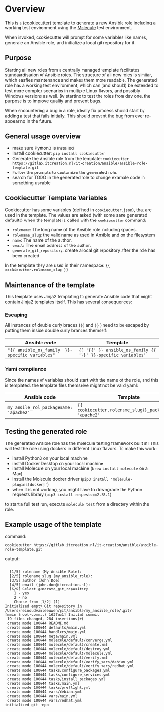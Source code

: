 
Overview
========

This is a ([cookiecutter](https://cookiecutter.readthedocs.io/en/stable/)) template to generate a new Ansible role including a working test environment using the [Molecule](https://ansible.readthedocs.io/projects/molecule/) test environment.

When invoked, cookiecutter will prompt for some variables like names, generate an Ansible role, and initialize a local git repository for it.

Purpose
----

Starting all new roles from a centrally managed template facilitates standaardisation of Ansible roles. The structure of all new roles is similar, which easfies maintenance and makes them more readable.
The generated role has a working test environment, which can (and should) be extended to test more complex scenarios in multiple Linux flavors, and possibly Windows versions as well. By starting to test the roles from day one, the purpose is to improve quality and prevent bugs.

When encountering a bug in a role, ideally fix process should start by adding a test that fails initially. This should prevent the bug from ever re-appearing in the future.

General usage overview
-----
- make sure Python3 is installed
- Install cookiecutter: `pip install cookiecutter`
- Generate the Ansible role from the template: `cookiecutter https://gitlab.itcreation.nl/it-creation/ansible/ansible-role-template.git`
- Follow the prompts to customize the generated role.
- search for TODO in the generated role to change example code in something useable

Cookiecutter Template Variables
------
Cookiecutter has some variables (defined in `cookiecutter.json`), that are used in the template. The values are asked (with some sane generated defaults) when the template is called with the `cookiecutter` command:

- `rolename`: The long name of the Ansible role including spaces.
- `rolename_slug`: the valid name as used in Ansible and on the filesystem
- `name`: The name of the author.
- `email`: The email address of the author.
- `generate_git_repository`: create a local git repository after the role has been created

In the template they are used in their namespace: `{{ cookiecutter.rolename_slug }}`

Maintenance of the template
-------
This template uses Jinja2 templating to generate Ansible code that might contain Jinja2 templates itself. This has several consequences:

### Escaping

All instances of double curly braces (`{{` and `}}` ) need to be escaped by putting them inside double curly brances themself:

| Ansible code | Template |
|--------------|----------|
| `"{{ ansible_os_family  }}-specific variables"` | `{{ '{{' }} ansible_os_family {{ '}}' }}-specific variables"` |

### Yaml compliance

Since the names of variables should start with the name of the role, and this is templated. the template files themselve might not be valid yaml:

| Ansible code | Template |
|--------------|----------|
| `my_ansile_rol_packagename: 'apache2'` |`{{ cookiecutter.rolename_slug}}_packagename: 'apache2'`| 


Testing the generated role
-------
The generated Ansible role has the molecule testing framework built in! This will test the role using dockers in different Linux
flavors. To make this work:
- install Python3 on your local machine
- install Docker Desktop on your local machine
- install Molecule on your local machine (`brew install molecule` on a Mac)
- install the Molecule docker driver (`pip3 install 'molecule-plugins[docker]'`)
- when it is not working, you might have to downgrade the Python requests library (`pip3 install requests==2.28.1`)

to start a full test run, execute `molecule test` from a directory within the role.

Example usage of the template
----
command:
```
cookiecutter https://gitlab.itcreation.nl/it-creation/ansible/ansible-role-template.git
```
output:
```

  [1/5] rolename (My Ansible Role):
  [2/5] rolename_slug (my_ansible_role):
  [3/5] author (John Doe):
  [4/5] email (john.doe@itcreation.nl):
  [5/5] Select generate_git_repository
    1 - yes
    2 - no
    Choose from [1/2] (1):
Initialized empty Git repository in /Users/reinoudvanleeuwen/git/ansible/my_ansible_role/.git/
[main (root-commit) 1637aa1] Initial commit
 19 files changed, 284 insertions(+)
 create mode 100644 README.md
 create mode 100644 defaults/main.yml
 create mode 100644 handlers/main.yml
 create mode 100644 meta/main.yml
 create mode 100644 molecule/default/converge.yml
 create mode 100644 molecule/default/create.yml
 create mode 100644 molecule/default/destroy.yml
 create mode 100644 molecule/default/molecule.yml
 create mode 100644 molecule/default/verify.yml
 create mode 100644 molecule/default/verify_vars/debian.yml
 create mode 100644 molecule/default/verify_vars/redhat.yml
 create mode 100644 tasks/configure_packages.yml
 create mode 100644 tasks/configure_services.yml
 create mode 100644 tasks/install_packages.yml
 create mode 100644 tasks/main.yml
 create mode 100644 tasks/preflight.yml
 create mode 100644 vars/debian.yml
 create mode 100644 vars/main.yml
 create mode 100644 vars/redhat.yml
initialized git repo
```